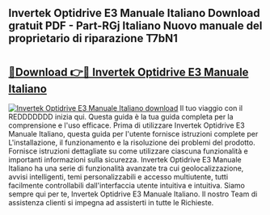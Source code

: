 ## Invertek Optidrive E3 Manuale Italiano Download gratuit PDF - Part-RGj Italiano Nuovo manuale del proprietario di riparazione T7bN1

# <h2><a href="http://dfbihrn.blite.top/?on=Invertek+Optidrive+E3+Manuale+Italiano">🔗Download 👉🔴 Invertek Optidrive E3 Manuale Italiano</a></h2>

[![Invertek Optidrive E3 Manuale Italiano download](https://i.imgur.com/lujVjoI.png)](http://dfbihrn.blite.top/?on=Invertek+Optidrive+E3+Manuale+Italiano)
Il tuo viaggio con il REDDDDDDD inizia qui. Questa guida è la tua guida completa per la comprensione e l'uso efficace. Prima di utilizzare Invertek Optidrive E3 Manuale Italiano, questa guida per l'utente fornisce istruzioni complete per L'installazione, il funzionamento e la risoluzione dei problemi del prodotto. Fornisce istruzioni dettagliate su come utilizzare ciascuna funzionalità e importanti informazioni sulla sicurezza. Invertek Optidrive E3 Manuale Italiano ha una serie di funzionalità avanzate tra cui geolocalizzazione, avvisi intelligenti, temi personalizzabili e accesso multiutente, tutti facilmente controllabili dall'interfaccia utente intuitiva e intuitiva. Siamo sempre qui per te, Invertek Optidrive E3 Manuale Italiano. Il nostro Team di assistenza clienti si impegna ad assisterti in tutte le Richieste.
